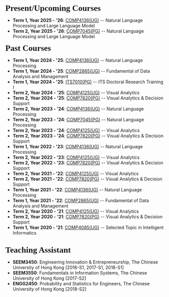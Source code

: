 
<p><span style="font-family:georgia,serif;"><span style="font-size:26px;"><b>Present/Upcoming Courses</b></span></span></p>

- **Term 1, Year 2025 - '26**: [COMP4136(UG)](https://www.comp.hkbu.edu.hk/v1/file/course/COMP4136.pdf) -- Natural Language Processing and Large Language Model
- **Term 2, Year 2025 - '26**: [COMP7045(PG)](https://www.comp.hkbu.edu.hk/v1/file/course/COMP7045.pdf) -- Natural Language Processing and Large Language Model
&emsp; 

<p><span style="font-family:georgia,serif;"><span style="font-size:26px;"><b>Past Courses</b></span></span></p>

- **Term 1, Year 2024 - '25**: [COMP4136(UG)](https://www.comp.hkbu.edu.hk/v1/file/course/COMP4136.pdf) -- Natural Language Processing
- **Term 1, Year 2024 - '25**: [COMP2865(UG)](https://www.comp.hkbu.edu.hk/v1/file/course/COMP2865.pdf) -- Fundamental of Data Analysis and Management
- **Term 1, Year 2024 - '25**: [ITS7010(PG)](https://gs.hkbu.edu.hk/f/page/3358/ITS7010_ITS7020_Course%20Document.pdf) -- ITS Doctoral Research Training I
- **Term 2, Year 2024 - '25**: [COMP4125(UG)](https://www.comp.hkbu.edu.hk/v1/file/course/COMP4125.pdf) -- Visual Analytics  
- **Term 2, Year 2024 - '25**: [COMP7820(PG)](https://www.comp.hkbu.edu.hk/v1/file/course/COMP7820.pdf) -- Visual Analytics & Decision Support
- **Term 2, Year 2023 - '24**: [COMP4136(UG)](https://www.comp.hkbu.edu.hk/v1/file/course/COMP4136.pdf) -- Natural Language Processing
- **Term 2, Year 2023 - '24**: [COMP7045(PG)](https://www.comp.hkbu.edu.hk/v1/file/course/COMP7045.pdf) -- Natural Language Processing
- **Term 2, Year 2023 - '24**: [COMP4125(UG)](https://www.comp.hkbu.edu.hk/v1/file/course/COMP4125.pdf) -- Visual Analytics  
- **Term 2, Year 2023 - '24**: [COMP7820(PG)](https://www.comp.hkbu.edu.hk/v1/file/course/COMP7820.pdf) -- Visual Analytics & Decision Support
- **Term 1, Year 2022 - '23**: [COMP4136(UG)](https://www.comp.hkbu.edu.hk/v1/file/course/COMP4136.pdf) -- Natural Language Processing
- **Term 2, Year 2022 - '23**: [COMP4125(UG)](https://www.comp.hkbu.edu.hk/v1/file/course/COMP4125.pdf) -- Visual Analytics  
- **Term 2, Year 2022 - '23**: [COMP7820(PG)](https://www.comp.hkbu.edu.hk/v1/file/course/COMP7820.pdf) -- Visual Analytics & Decision Support
- **Term 2, Year 2021 - '22**: [COMP4125(UG)](https://www.comp.hkbu.edu.hk/v1/file/course/COMP4125.pdf) -- Visual Analytics 
- **Term 2, Year 2021 - '22**: [COMP7820(PG)](https://www.comp.hkbu.edu.hk/v1/file/course/COMP7820.pdf) -- Visual Analytics & Decision Support 
- **Term 1, Year 2021 - '22**: [COMP4136(UG)](https://www.comp.hkbu.edu.hk/v1/file/course/COMP4136.pdf) -- Natural Language Processing 
- **Term 1, Year 2021 - '22**: [COMP2865(UG)](https://www.comp.hkbu.edu.hk/v1/file/course/COMP2865.pdf) -- Fundamental of Data Analysis and Management  
- **Term 2, Year 2020 - '21**: [COMP4125(UG)](https://www.comp.hkbu.edu.hk/v1/file/course/COMP4125.pdf) -- Visual Analytics
- **Term 2, Year 2020 - '21**: [COMP7820(PG)](https://www.comp.hkbu.edu.hk/v1/file/course/COMP7820.pdf) -- Visual Analytics & Decision Support 
- **Term 1, Year 2020 - '21**: [COMP4085(UG)](https://www.comp.hkbu.edu.hk/v1/file/course/COMP4085.pdf) -- Selected Topic in Intelligent Informatics  
&emsp; 

<p><span style="font-family:georgia,serif; font-size:26px;"><b>Teaching Assistant</b></span></p>

- **SEEM3450**: Engineering Innovation & Entrepreneurship, The Chinese University of Hong Kong [2016-S1, 2017-S1, 2018-S1]
- **SEEM3550**: Fundamentals in Information Systems, The Chinese University of Hong Kong [2017-S2]
- **ENGG2450**: Probability and Statistics for Engineers, The Chinese University of Hong Kong [2018-S2]

